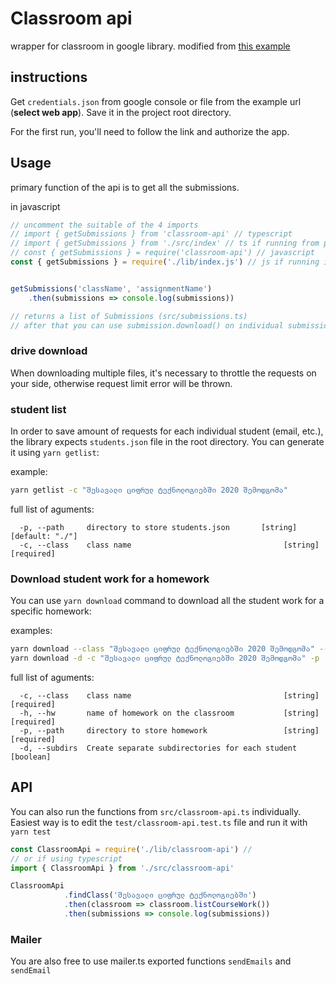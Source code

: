 # Classroom api

wrapper for classroom in google library. modified from [this example](https://developers.google.com/classroom/quickstart/nodejs) 

## instructions
Get `credentials.json` from google console or file from the example url (**select web app**). Save it in the project root directory.

For the first run, you'll need to follow the link and authorize the app.

## Usage
primary function of the api is to get all the submissions. 

in javascript

```javascript
// uncomment the suitable of the 4 imports 
// import { getSubmissions } from 'classroom-api' // typescript
// import { getSubmissions } from './src/index' // ts if running from project root
// const { getSubmissions } = require('classroom-api') // javascript
const { getSubmissions } = require('./lib/index.js') // js if running in the project root


getSubmissions('className', 'assignmentName')
    .then(submissions => console.log(submissions))

// returns a list of Submissions (src/submissions.ts)
// after that you can use submission.download() on individual submission

```

### drive download
When downloading multiple files, it's necessary to throttle the requests on your side, otherwise request limit error will be thrown.


### student list
In order to save amount of requests for each individual student (email, etc.), the library expects `students.json` file in the root directory. You can generate it using `yarn getlist`:

example:
```bash 
yarn getlist -c "შესავალი ციფრულ ტექნოლოგიებში 2020 შემოდგომა"
```

full list of aguments:
```
  -p, --path     directory to store students.json       [string] [default: "./"]
  -c, --class    class name                                  [string] [required]
```

### Download student work for a homework
You can use `yarn download` command to download all the student work for a specific homework:

examples:
```bash 
yarn download --class "შესავალი ციფრულ ტექნოლოგიებში 2020 შემოდგომა" --path './myHWdir' --hw 'დავალება 1' # ./myHWdir/code.c
yarn download -d -c "შესავალი ციფრულ ტექნოლოგიებში 2020 შემოდგომა" -p './myHWdir' -h 'დავალება 1' # ./myHWdir/mailprefix/code.c
```


full list of aguments:
```
  -c, --class    class name                                  [string] [required]
  -h, --hw       name of homework on the classroom           [string] [required]
  -p, --path     directory to store homework                 [string] [required]
  -d, --subdirs  Create separate subdirectories for each student       [boolean]
```

## API
You can also run the functions from `src/classroom-api.ts` individually. Easiest way is to edit the `test/classroom-api.test.ts` file and run it with `yarn test`
```javascript
const ClassroomApi = require('./lib/classroom-api') // 
// or if using typescript
import { ClassroomApi } from './src/classroom-api'

ClassroomApi
            .findClass('შესავალი ციფრულ ტექნოლოგიებში')
            .then(classroom => classroom.listCourseWork())
            .then(submissions => console.log(submissions))
```

### Mailer 
You are also free to use mailer.ts exported functions `sendEmails` and `sendEmail`
